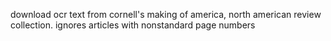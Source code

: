 download ocr text from cornell's making of america, north american review collection. ignores articles with nonstandard page numbers
